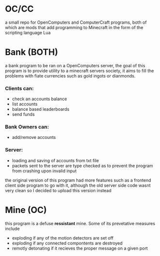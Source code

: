 # OC/CC
a small repo for OpenComputers and ComputerCraft programs, both of which are mods that add programming to Minecraft in the form of the scripting language Lua

# Bank (BOTH)
a bank program to be ran on a OpenComputers server, the goal of this program is to provide utility to a minecraft servers society, it aims to fill the problems with fiate currencies such as gold ingots or dianmonds.

### Clients can:
* check an accounts balance
* list accounts
* balance based leaderboards
* send funds

### Bank Owners can:
* add/remove accounts

### Server:
* loading and saving of accounts from txt file
* packets sent to the server are type checked as to prevent the program from crashing upon invalid input

the original version of this program had more features such as a frontend client side program to go with it, although the old server side code wasnt very clean so I decided to upload this version instead

# Mine (OC)
this program is a defuse **ressistant** mine. Some of its prevetative measures include
* exploding if any of the motion detectors are set off
* exploding if any connected compontents are destroyed
* remotly detonating if it recieves the proper message on a given port
